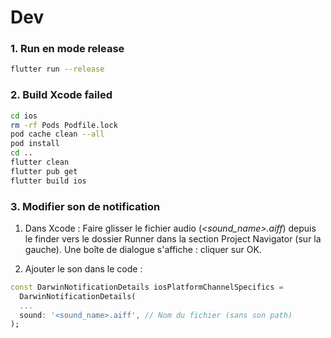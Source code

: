 # Dev

### 1. Run en mode release

```bash
flutter run --release
```

### 2. Build Xcode failed

```bash
cd ios
rm -rf Pods Podfile.lock
pod cache clean --all
pod install
cd ..
flutter clean
flutter pub get
flutter build ios
```

### 3. Modifier son de notification

1. Dans Xcode :
Faire glisser le fichier audio (*<sound_name>.aiff*) depuis le finder vers le dossier Runner dans la section Project Navigator (sur la gauche).
Une boîte de dialogue s'affiche : cliquer sur OK.

2. Ajouter le son dans le code :
```dart
const DarwinNotificationDetails iosPlatformChannelSpecifics =
  DarwinNotificationDetails(
  ...
  sound: '<sound_name>.aiff', // Nom du fichier (sans son path)
);
```